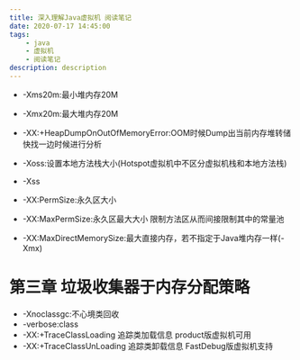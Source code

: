 ```yaml
---
title: 深入理解Java虚拟机 阅读笔记
date: 2020-07-17 14:45:00
tags:
    - java
    - 虚拟机
    - 阅读笔记
description: description
---
```

- -Xms20m:最小堆内存20M
- -Xmx20m:最大堆内存20M
- -XX:+HeapDumpOnOutOfMemoryError:OOM时候Dump出当前内存堆转储快找一边时候进行分析

- -Xoss:设置本地方法栈大小(Hotspot虚拟机中不区分虚拟机栈和本地方法栈)
- -Xss
- -XX:PermSize:永久区大小
- -XX:MaxPermSize:永久区最大大小 限制方法区从而间接限制其中的常量池
- -XX:MaxDirectMemorySize:最大直接内存，若不指定于Java堆内存一样(-Xmx)

# 第三章 垃圾收集器于内存分配策略
- -Xnoclassgc:不心境类回收
- -verbose:class
- -XX:+TraceClassLoading 追踪类加载信息 product版虚拟机可用
- -XX:+TraceClassUnLoading 追踪类卸载信息 FastDebug版虚拟机支持
